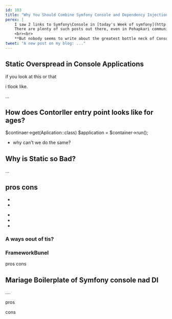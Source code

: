 ```yaml
---
id: 103
title: "Why You Should Combine Symfony Console and Dependency Injection"
perex: |
    I saw 2 links to Symfony\Console in [today's Week of symfony](http://symfony.com/blog/a-week-of-symfony-592-30-april-6-may-2018) (what a time reference, huh?).
    There are plenty of such posts out there, even in Pehapkari community blog: [Best Practice for Symfony Console in Nette](https://pehapkari.cz/blog/2017/06/02/best-practice-for-symfony-console-in-nette/) or [Symfony Console from the Scratch](https://pehapkari.cz/blog/2017/01/05/symfony-console-from-scratch/).     
    <br><br>   
    **But nobody seems to write about the greatest bottle neck of Console applications - static cancer**. Let's change that. 
tweet: "A new post on my blog: ..."
---
```


## Static Overspread in Console Applications

if you look at this or that




i tlook like.

...


## How does Contorller entry point looks like for ages?

$continaer->get(Aplication::class)
$application = $container->run();

- why can't we do the same?


## Why is Static so Bad?

...


## pros cons

-
-
+
+
+



### A ways oout of tis?

### FrameworkBunel

pros cons


## Mariage Boilerplate of Symfony console nad DI


....



pros


cons


